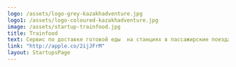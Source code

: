 ```yaml
---
logo: /assets/logo-grey-kazakhadventure.jpg
logo1: /assets/logo-coloured-kazakhadventure.jpg
image: /assets/startup-trainfood.jpg
title: Trainfood
text: Сервис по доставке готовой еды  на станциях в пассажирские поезда.
link: "http://apple.co/2ijJFrM"
layout: StartupsPage
---
```

